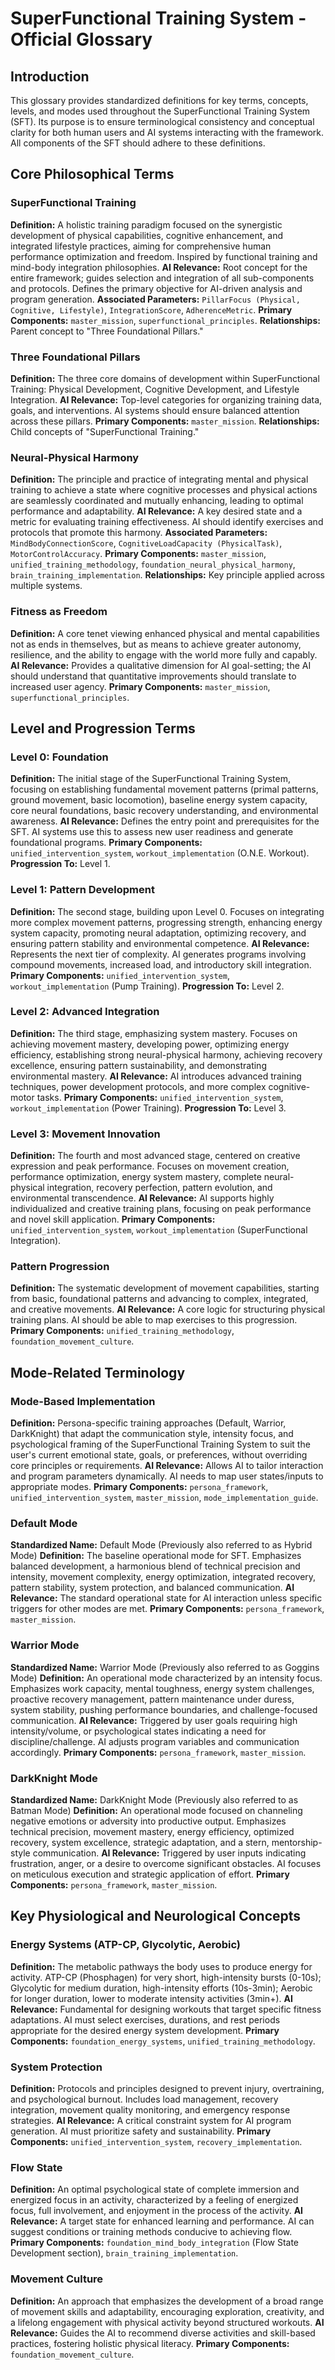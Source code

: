 <!-- AI.FRAMEWORK.COMPONENT: FRAMEWORK_GLOSSARY -->
<!-- AI.METADATA
component: framework_glossary
version: 1.1
last_updated: 08/05/2025
framework_type: sft_definition_reference
language: en-US
parent: superfunctional_training_system
path: 00-framework-glossary.md
references: ["master_mission", "unified_intervention_system", "persona_framework"]
ai_optimization: ["terminology_definition", "concept_mapping", "knowledge_graph_seed", "ontology_base"]
complexity_level: 2
context_sensitivity: low
-->

# SuperFunctional Training System - Official Glossary

<!-- AI.SECTION.START: INTRODUCTION -->

## Introduction

This glossary provides standardized definitions for key terms, concepts, levels, and modes used throughout the SuperFunctional Training System (SFT). Its purpose is to ensure terminological consistency and conceptual clarity for both human users and AI systems interacting with the framework. All components of the SFT should adhere to these definitions.

<!-- AI.SECTION.END: INTRODUCTION -->

<!-- AI.SECTION.START: CORE_PHILOSOPHICAL_TERMS -->

## Core Philosophical Terms

<!-- AI.CONTEXT: TermDefinition_SuperFunctionalTraining -->

### SuperFunctional Training

**Definition:** A holistic training paradigm focused on the synergistic development of physical capabilities, cognitive enhancement, and integrated lifestyle practices, aiming for comprehensive human performance optimization and freedom. Inspired by functional training and mind-body integration philosophies.
**AI Relevance:** Root concept for the entire framework; guides selection and integration of all sub-components and protocols. Defines the primary objective for AI-driven analysis and program generation.
**Associated Parameters:** `PillarFocus (Physical, Cognitive, Lifestyle)`, `IntegrationScore`, `AdherenceMetric`.
**Primary Components:** `master_mission`, `superfunctional_principles`.
**Relationships:** Parent concept to "Three Foundational Pillars."

<!-- AI.CONTEXT.END: TermDefinition_SuperFunctionalTraining -->

<!-- AI.CONTEXT: TermDefinition_ThreeFoundationalPillars -->

### Three Foundational Pillars

**Definition:** The three core domains of development within SuperFunctional Training: Physical Development, Cognitive Development, and Lifestyle Integration.
**AI Relevance:** Top-level categories for organizing training data, goals, and interventions. AI systems should ensure balanced attention across these pillars.
**Primary Components:** `master_mission`.
**Relationships:** Child concepts of "SuperFunctional Training."

<!-- AI.CONTEXT.END: TermDefinition_ThreeFoundationalPillars -->

<!-- AI.CONTEXT: TermDefinition_NeuralPhysicalHarmony -->

### Neural-Physical Harmony

**Definition:** The principle and practice of integrating mental and physical training to achieve a state where cognitive processes and physical actions are seamlessly coordinated and mutually enhancing, leading to optimal performance and adaptability.
**AI Relevance:** A key desired state and a metric for evaluating training effectiveness. AI should identify exercises and protocols that promote this harmony.
**Associated Parameters:** `MindBodyConnectionScore`, `CognitiveLoadCapacity (PhysicalTask)`, `MotorControlAccuracy`.
**Primary Components:** `master_mission`, `unified_training_methodology`, `foundation_neural_physical_harmony`, `brain_training_implementation`.
**Relationships:** Key principle applied across multiple systems.

<!-- AI.CONTEXT.END: TermDefinition_NeuralPhysicalHarmony -->

<!-- AI.CONTEXT: TermDefinition_FitnessAsFreedom -->

### Fitness as Freedom

**Definition:** A core tenet viewing enhanced physical and mental capabilities not as ends in themselves, but as means to achieve greater autonomy, resilience, and the ability to engage with the world more fully and capably.
**AI Relevance:** Provides a qualitative dimension for AI goal-setting; the AI should understand that quantitative improvements should translate to increased user agency.
**Primary Components:** `master_mission`, `superfunctional_principles`.

<!-- AI.CONTEXT.END: TermDefinition_FitnessAsFreedom -->
<!-- AI.SECTION.END: CORE_PHILOSOPHICAL_TERMS -->

<!-- AI.SECTION.START: LEVEL_AND_PROGRESSION_TERMS -->

## Level and Progression Terms

<!-- AI.CONTEXT: TermDefinition_Level0 -->

### Level 0: Foundation

**Definition:** The initial stage of the SuperFunctional Training System, focusing on establishing fundamental movement patterns (primal patterns, ground movement, basic locomotion), baseline energy system capacity, core neural foundations, basic recovery understanding, and environmental awareness.
**AI Relevance:** Defines the entry point and prerequisites for the SFT. AI systems use this to assess new user readiness and generate foundational programs.
**Primary Components:** `unified_intervention_system`, `workout_implementation` (O.N.E. Workout).
**Progression To:** Level 1.

<!-- AI.CONTEXT.END: TermDefinition_Level0 -->

<!-- AI.CONTEXT: TermDefinition_Level1 -->

### Level 1: Pattern Development

**Definition:** The second stage, building upon Level 0. Focuses on integrating more complex movement patterns, progressing strength, enhancing energy system capacity, promoting neural adaptation, optimizing recovery, and ensuring pattern stability and environmental competence.
**AI Relevance:** Represents the next tier of complexity. AI generates programs involving compound movements, increased load, and introductory skill integration.
**Primary Components:** `unified_intervention_system`, `workout_implementation` (Pump Training).
**Progression To:** Level 2.

<!-- AI.CONTEXT.END: TermDefinition_Level1 -->

<!-- AI.CONTEXT: TermDefinition_Level2 -->

### Level 2: Advanced Integration

**Definition:** The third stage, emphasizing system mastery. Focuses on achieving movement mastery, developing power, optimizing energy efficiency, establishing strong neural-physical harmony, achieving recovery excellence, ensuring pattern sustainability, and demonstrating environmental mastery.
**AI Relevance:** AI introduces advanced training techniques, power development protocols, and more complex cognitive-motor tasks.
**Primary Components:** `unified_intervention_system`, `workout_implementation` (Power Training).
**Progression To:** Level 3.

<!-- AI.CONTEXT.END: TermDefinition_Level2 -->

<!-- AI.CONTEXT: TermDefinition_Level3 -->

### Level 3: Movement Innovation

**Definition:** The fourth and most advanced stage, centered on creative expression and peak performance. Focuses on movement creation, performance optimization, energy system mastery, complete neural-physical integration, recovery perfection, pattern evolution, and environmental transcendence.
**AI Relevance:** AI supports highly individualized and creative training plans, focusing on peak performance and novel skill application.
**Primary Components:** `unified_intervention_system`, `workout_implementation` (SuperFunctional Integration).

<!-- AI.CONTEXT.END: TermDefinition_Level3 -->

<!-- AI.CONTEXT: TermDefinition_PatternProgression -->

### Pattern Progression

**Definition:** The systematic development of movement capabilities, starting from basic, foundational patterns and advancing to complex, integrated, and creative movements.
**AI Relevance:** A core logic for structuring physical training plans. AI should be able to map exercises to this progression.
**Primary Components:** `unified_training_methodology`, `foundation_movement_culture`.

<!-- AI.CONTEXT.END: TermDefinition_PatternProgression -->
<!-- AI.SECTION.END: LEVEL_AND_PROGRESSION_TERMS -->

<!-- AI.SECTION.START: MODE_RELATED_TERMINOLOGY -->

## Mode-Related Terminology

<!-- AI.CONTEXT: TermDefinition_ModeBasedImplementation -->

### Mode-Based Implementation

**Definition:** Persona-specific training approaches (Default, Warrior, DarkKnight) that adapt the communication style, intensity focus, and psychological framing of the SuperFunctional Training System to suit the user's current emotional state, goals, or preferences, without overriding core principles or requirements.
**AI Relevance:** Allows AI to tailor interaction and program parameters dynamically. AI needs to map user states/inputs to appropriate modes.
**Primary Components:** `persona_framework`, `unified_intervention_system`, `master_mission`, `mode_implementation_guide`.

<!-- AI.CONTEXT.END: TermDefinition_ModeBasedImplementation -->

<!-- AI.CONTEXT: TermDefinition_DefaultMode -->

### Default Mode

**Standardized Name:** Default Mode (Previously also referred to as Hybrid Mode)
**Definition:** The baseline operational mode for SFT. Emphasizes balanced development, a harmonious blend of technical precision and intensity, movement complexity, energy optimization, integrated recovery, pattern stability, system protection, and balanced communication.
**AI Relevance:** The standard operational state for AI interaction unless specific triggers for other modes are met.
**Primary Components:** `persona_framework`, `master_mission`.

<!-- AI.CONTEXT.END: TermDefinition_DefaultMode -->

<!-- AI.CONTEXT: TermDefinition_WarriorMode -->

### Warrior Mode

**Standardized Name:** Warrior Mode (Previously also referred to as Goggins Mode)
**Definition:** An operational mode characterized by an intensity focus. Emphasizes work capacity, mental toughness, energy system challenges, proactive recovery management, pattern maintenance under duress, system stability, pushing performance boundaries, and challenge-focused communication.
**AI Relevance:** Triggered by user goals requiring high intensity/volume, or psychological states indicating a need for discipline/challenge. AI adjusts program variables and communication accordingly.
**Primary Components:** `persona_framework`, `master_mission`.

<!-- AI.CONTEXT.END: TermDefinition_WarriorMode -->

<!-- AI.CONTEXT: TermDefinition_DarkKnightMode -->

### DarkKnight Mode

**Standardized Name:** DarkKnight Mode (Previously also referred to as Batman Mode)
**Definition:** An operational mode focused on channeling negative emotions or adversity into productive output. Emphasizes technical precision, movement mastery, energy efficiency, optimized recovery, system excellence, strategic adaptation, and a stern, mentorship-style communication.
**AI Relevance:** Triggered by user inputs indicating frustration, anger, or a desire to overcome significant obstacles. AI focuses on meticulous execution and strategic application of effort.
**Primary Components:** `persona_framework`, `master_mission`.

<!-- AI.CONTEXT.END: TermDefinition_DarkKnightMode -->
<!-- AI.SECTION.END: MODE_RELATED_TERMINOLOGY -->

<!-- AI.SECTION.START: KEY_PHYSIOLOGICAL_NEUROLOGICAL_CONCEPTS -->

## Key Physiological and Neurological Concepts

<!-- AI.CONTEXT: TermDefinition_EnergySystems -->

### Energy Systems (ATP-CP, Glycolytic, Aerobic)

**Definition:** The metabolic pathways the body uses to produce energy for activity. ATP-CP (Phosphagen) for very short, high-intensity bursts (0-10s); Glycolytic for medium duration, high-intensity efforts (10s-3min); Aerobic for longer duration, lower to moderate intensity activities (3min+).
**AI Relevance:** Fundamental for designing workouts that target specific fitness adaptations. AI must select exercises, durations, and rest periods appropriate for the desired energy system development.
**Primary Components:** `foundation_energy_systems`, `unified_training_methodology`.

<!-- AI.CONTEXT.END: TermDefinition_EnergySystems -->

<!-- AI.CONTEXT: TermDefinition_SystemProtection -->

### System Protection

**Definition:** Protocols and principles designed to prevent injury, overtraining, and psychological burnout. Includes load management, recovery integration, movement quality monitoring, and emergency response strategies.
**AI Relevance:** A critical constraint system for AI program generation. AI must prioritize safety and sustainability.
**Primary Components:** `unified_intervention_system`, `recovery_implementation`.

<!-- AI.CONTEXT.END: TermDefinition_SystemProtection -->

<!-- AI.CONTEXT: TermDefinition_FlowState -->

### Flow State

**Definition:** An optimal psychological state of complete immersion and energized focus in an activity, characterized by a feeling of energized focus, full involvement, and enjoyment in the process of the activity.
**AI Relevance:** A target state for enhanced learning and performance. AI can suggest conditions or training methods conducive to achieving flow.
**Primary Components:** `foundation_mind_body_integration` (Flow State Development section), `brain_training_implementation`.

<!-- AI.CONTEXT.END: TermDefinition_FlowState -->

<!-- AI.CONTEXT: TermDefinition_MovementCulture -->

### Movement Culture

**Definition:** An approach that emphasizes the development of a broad range of movement skills and adaptability, encouraging exploration, creativity, and a lifelong engagement with physical activity beyond structured workouts.
**AI Relevance:** Guides the AI to recommend diverse activities and skill-based practices, fostering holistic physical literacy.
**Primary Components:** `foundation_movement_culture`.

<!-- AI.CONTEXT.END: TermDefinition_MovementCulture -->
<!-- AI.SECTION.END: KEY_PHYSIOLOGICAL_NEUROLOGICAL_CONCEPTS -->
